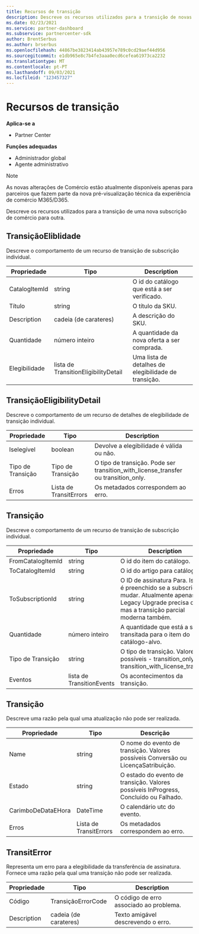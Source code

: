 ```yaml
---
title: Recursos de transição
description: Descreve os recursos utilizados para a transição de novas subscrições de comércio.
ms.date: 02/23/2021
ms.service: partner-dashboard
ms.subservice: partnercenter-sdk
author: BrentSerbus
ms.author: brserbus
ms.openlocfilehash: 44867be3823414ab43957e789c0cd29aef44d956
ms.sourcegitcommit: e1db965e8c7b4fe3aaa0ecd6cefea61973ca2232
ms.translationtype: MT
ms.contentlocale: pt-PT
ms.lasthandoff: 09/03/2021
ms.locfileid: "123457327"
---
```

# <a name="transition-resources"></a>Recursos de transição

**Aplica-se a**

- Partner Center

**Funções adequadas**

- Administrador global
- Agente administrativo

> [!Note] 
> As novas alterações de Comércio estão atualmente disponíveis apenas para parceiros que fazem parte da nova pré-visualização técnica da experiência de comércio M365/D365.

Descreve os recursos utilizados para a transição de uma nova subscrição de comércio para outra.

## <a name="transitioneliblity"></a>TransiçãoEliblidade

Descreve o comportamento de um recurso de transição de subscrição individual.

| Propriedade          | Tipo                    | Description                                                                                  |
|-------------------|-------------------------|----------------------------------------------------------------------------------------------|
| CatalogItemId | string                  | O id do catálogo que está a ser verificado. |
| Título  | string                  | O título da SKU. |
| Description | cadeia (de carateres)                  | A descrição do SKU. |
| Quantidade | número inteiro                 | A quantidade da nova oferta a ser comprada. |
| Elegibilidade | lista de TransitionEligibilityDetail | Uma lista de detalhes de elegibilidade de transição. | 

## <a name="transitioneligibilitydetail"></a>TransiçãoEligibilityDetail

Descreve o comportamento de um recurso de detalhes de elegibilidade de transição individual.

| Propriedade          | Tipo                    | Description                                                                                  |
|-------------------|-------------------------|----------------------------------------------------------------------------------------------|
| Iselegível | boolean | Devolve a elegibilidade é válida ou não. |
| Tipo de Transição | Tipo de Transição | O tipo de transição. Pode ser transition_with_license_transfer ou transition_only. |
| Erros | Lista de TransitErrors | Os metadados correspondem ao erro. |

## <a name="transition"></a>Transição

Descreve o comportamento de um recurso de transição de subscrição individual.

| Propriedade          | Tipo                    | Description                                                                                  |
|-------------------|-------------------------|----------------------------------------------------------------------------------------------|
| FromCatalogItemId | string                  | O id do item do catálogo. |
| ToCatalogItemId   | string                  | O id do artigo para catálogo. |
| ToSubscriptionId  | string                  | O ID de assinatura Para. Isto só é preenchido se a subscrição mudar. Atualmente apenas o Legacy Upgrade precisa disto, mas a transição parcial moderna também. |
| Quantidade          | número inteiro                 | A quantidade que está a ser transitada para o item do catálogo-alvo. |
| Tipo de Transição    | string              | O tipo de transição. Valores possíveis - transition_only, transition_with_license_transfer.   |
| Eventos            | lista de TransitionEvents | Os acontecimentos da transição. |

## <a name="transitionevent"></a>Transição

Descreve uma razão pela qual uma atualização não pode ser realizada.

| Propriedade          | Tipo               | Descrição                                                                                                                                                                                                                                                                                                                                                                                     |
|-------------------|--------------------|------------------------------------------------------------------------------|
| Name | string | O nome do evento de transição. Valores possíveis Conversão ou LicençaSatribuição. |
| Estado | string  | O estado do evento de transição. Valores possíveis InProgress, Concluído ou Falhado.  |
| CarimboDeDataEHora | DateTime | O calendário utc do evento. |
| Erros | Lista de TransitErrors | Os metadados correspondem ao erro. |

## <a name="transitionerror"></a>TransitError

Representa um erro para a elegibilidade da transferência de assinatura. Fornece uma razão pela qual uma transição não pode ser realizada.

| Propriedade          | Tipo               | Description                                                                                                                                                                                                                                                                                                                                                                                     |
|-------------------|--------------------|--------------------------------------------------------------|
| Código | TransiçãoErrorCode | O código de erro associado ao problema. |
| Description | cadeia (de carateres)  | Texto amigável descrevendo o erro. |

